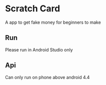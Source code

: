 
# Scratch Card

A app to get fake money for beginners to make

## Run

Please run in Android Studio only

  ## Api

Can only run on phone above android 4.4